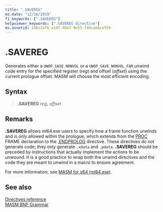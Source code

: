```yaml
---
title: ".SAVEREG"
ms.date: "12/16/2019"
f1_keywords: [".SAVEREG"]
helpviewer_keywords: [".SAVEREG directive"]
ms.assetid: 1dbc2ef6-a197-40e7-9e55-fddcae8cef29
---
```

# .SAVEREG

Generates either a `UWOP_SAVE_NONVOL` or a `UWOP_SAVE_NONVOL_FAR` unwind code entry for the specified register (*reg*) and offset (*offset*) using the current prologue offset. MASM will choose the most efficient encoding.

## Syntax

> **.SAVEREG** *reg*__,__ *offset*

## Remarks

**.SAVEREG** allows ml64.exe users to specify how a frame function unwinds and is only allowed within the prologue, which extends from the [PROC](proc.md) FRAME declaration to the [.ENDPROLOG](dot-endprolog.md) directive. These directives do not generate code; they only generate `.xdata` and `.pdata`. **.SAVEREG** should be preceded by instructions that actually implement the actions to be unwound. It is a good practice to wrap both the unwind directives and the code they are meant to unwind in a macro to ensure agreement.

For more information, see [MASM for x64 (ml64.exe)](masm-for-x64-ml64-exe.md).

## See also

[Directives reference](directives-reference.md)\
[MASM BNF Grammar](masm-bnf-grammar.md)
